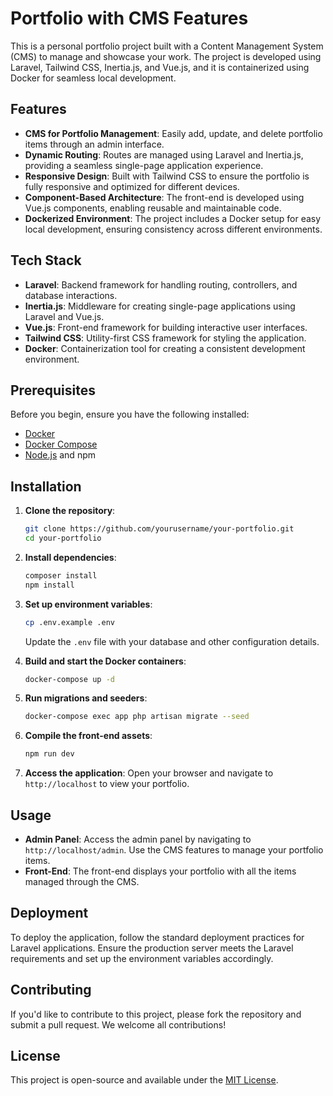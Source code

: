 # Portfolio with CMS Features

This is a personal portfolio project built with a Content Management System (CMS) to manage and showcase your work. The project is developed using Laravel, Tailwind CSS, Inertia.js, and Vue.js, and it is containerized using Docker for seamless local development.

## Features

- **CMS for Portfolio Management**: Easily add, update, and delete portfolio items through an admin interface.
- **Dynamic Routing**: Routes are managed using Laravel and Inertia.js, providing a seamless single-page application experience.
- **Responsive Design**: Built with Tailwind CSS to ensure the portfolio is fully responsive and optimized for different devices.
- **Component-Based Architecture**: The front-end is developed using Vue.js components, enabling reusable and maintainable code.
- **Dockerized Environment**: The project includes a Docker setup for easy local development, ensuring consistency across different environments.

## Tech Stack

- **Laravel**: Backend framework for handling routing, controllers, and database interactions.
- **Inertia.js**: Middleware for creating single-page applications using Laravel and Vue.js.
- **Vue.js**: Front-end framework for building interactive user interfaces.
- **Tailwind CSS**: Utility-first CSS framework for styling the application.
- **Docker**: Containerization tool for creating a consistent development environment.

## Prerequisites

Before you begin, ensure you have the following installed:

- [Docker](https://www.docker.com/get-started)
- [Docker Compose](https://docs.docker.com/compose/install/)
- [Node.js](https://nodejs.org/) and npm

## Installation

1. **Clone the repository**:
    ```bash
    git clone https://github.com/yourusername/your-portfolio.git
    cd your-portfolio
    ```

2. **Install dependencies**:
    ```bash
    composer install
    npm install
    ```

3. **Set up environment variables**:
    ```bash
    cp .env.example .env
    ```
    Update the `.env` file with your database and other configuration details.

4. **Build and start the Docker containers**:
    ```bash
    docker-compose up -d
    ```

5. **Run migrations and seeders**:
    ```bash
    docker-compose exec app php artisan migrate --seed
    ```

6. **Compile the front-end assets**:
    ```bash
    npm run dev
    ```

7. **Access the application**:
    Open your browser and navigate to `http://localhost` to view your portfolio.

## Usage

- **Admin Panel**: Access the admin panel by navigating to `http://localhost/admin`. Use the CMS features to manage your portfolio items.
- **Front-End**: The front-end displays your portfolio with all the items managed through the CMS.

## Deployment

To deploy the application, follow the standard deployment practices for Laravel applications. Ensure the production server meets the Laravel requirements and set up the environment variables accordingly.

## Contributing

If you'd like to contribute to this project, please fork the repository and submit a pull request. We welcome all contributions!

## License

This project is open-source and available under the [MIT License](LICENSE).
